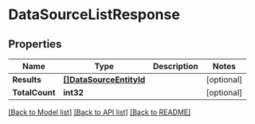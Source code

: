 # DataSourceListResponse

## Properties

Name | Type | Description | Notes
------------ | ------------- | ------------- | -------------
**Results** | [**[]DataSourceEntityId**](DataSourceEntityId.md) |  | [optional] 
**TotalCount** | **int32** |  | [optional] 

[[Back to Model list]](../README.md#documentation-for-models) [[Back to API list]](../README.md#documentation-for-api-endpoints) [[Back to README]](../README.md)


